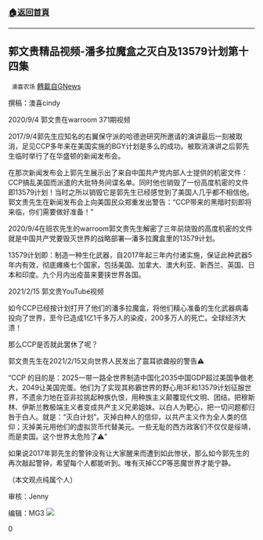 ###  [:house:返回首頁](https://github.com/ourhimalayas/txt)
---

## 郭文贵精品视频-潘多拉魔盒之灭白及13579计划第十四集
` 澳喜农场` [轉載自GNews](https://gnews.org/zh-hans/959793/)

撰稿：澳喜cindy

2020/9/4 郭文贵在warroom 371期视频

2017/9/4郭先生应知名的右翼保守派的哈德逊研究所邀请的演讲最后一刻被取消，足见CCP多年来在美国实施的BGY计划是多么的成功。被取消演讲之后郭先生临时举行了在华盛顿的新闻发布会。

在那次新闻发布会上郭先生展示出了来自中国共产党内部人士提供的机密文件：CCP搞乱美国而派遣的大批特务间谍名单。同时他也销毁了一份高度机密的文件即13579计划！当时之所以销毁它是郭先生已经感觉到了美国人几乎都不相信他。郭文贵先生在新闻发布会上向美国民众郑重发出警告：“CCP带来的黑暗时刻即将来临，你们需要做好准备！”

2020/9/4在班农先生的warroom郭文贵先生解密了三年前烧毁的高度机密的文件就是中国共产党要毁灭世界的战略部署—潘多拉魔盒里的13579计划。

13579计划即：制造一种生化武器，自2017年起三年内付诸实施，保证此种武器5年内有效，彻底瘫痪七个国家，包括美国、加拿大、澳大利亚、新西兰、英国、日本和印度。九个月内出疫苗来要挟世界各国。

2021/2/15 郭文贵YouTube视频

如今CCP已经按计划打开了他们的潘多拉魔盒，将他们精心准备的生化武器病毒投向了世界，至今已造成1亿1千多万人的染疫，200多万人的死亡。全球经济大溃！

那么CCP是否就此罢休了呢？

郭文贵先生在2021/2/15又向世界人民发出了震耳欲聋般的警告⚠️

“CCP 的目的是：2025一带一路全世界制造中国化2035中国GDP超过美国争做老大，2049让美国完蛋。他们为了实现其称霸世界的野心用3F和13579计划征服世界，不遗余力地在亚非拉挑起种族仇恨，用种族主义颠覆现代文明、团结。把穆斯林、伊斯兰教极端主义者变成共产主义兄弟姐妹。以白人为靶心，把一切问题都归咎于白人。就是：“灭白计划”。灭掉白种人的信仰，以共产主义作为全人类的信仰；灭掉美元用他们的虚拟货币代替美元。一些无耻的西方政客们不仅仅是绥靖，而是卖国。这个世界太危险了⚠️”

如果说2017年郭先生的警钟没有让大家醒来而遭到如此惨状，那么如今郭先生的再次敲起警钟，希望每个人都能听到。唯有灭掉CCP等恶魔世界才能宁静。

（本文观点纯属个人）

审核：Jenny

编辑：MG3
![]()![](https://gnews.org/wp-content/uploads/2021/03/澳喜图标2.jpg)


0
